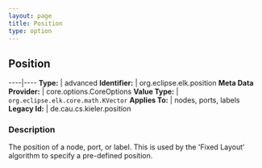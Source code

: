 ```yaml
---
layout: page
title: Position
type: option
---
```

## Position

----|----
**Type:** | advanced
**Identifier:** | org.eclipse.elk.position
**Meta Data Provider:** | core.options.CoreOptions
**Value Type:** | `org.eclipse.elk.core.math.KVector`
**Applies To:** | nodes, ports, labels
**Legacy Id:** | de.cau.cs.kieler.position

### Description

The position of a node, port, or label. This is used by the 'Fixed Layout' algorithm to specify a pre-defined position.
